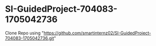 # SI-GuidedProject-704083-1705042736
Clone Repo using "https://github.com/smartinternz02/SI-GuidedProject-704083-1705042736.git"
